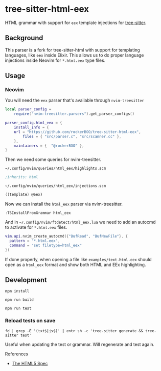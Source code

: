 # tree-sitter-html-eex

HTML grammar with support for `eex` template injections for [tree-sitter][].

## Background

This parser is a fork for tree-sitter-html with support for templating languages, like `eex` inside Elixir. This allows us to do proper language injections inside Neovim for `*.html.eex` type files.

## Usage

### Neovim

You will need the `eex` parser that's available through `nvim-treesitter`

```lua
local parser_config =
	require("nvim-treesitter.parsers").get_parser_configs()

parser_config.html_eex = {
	install_info = {
    url = "https://github.com/rockerBOO/tree-sitter-html-eex",
		files = { "src/parser.c", "src/scanner.cc" },
	},
	maintainers = {  "@rockerBOO" },
}
```

Then we need some queries for nvim-treesitter.

`~/.config/nvim/queries/html_eex/highlights.scm`

```scheme
;inherits: html
```

`~/.config/nvim/queries/html_eex/injections.scm`

```scheme
((template) @eex)
```

Now we can install the `html_eex` parser via nvim-treesitter.

```vim
:TSInstallFromGrammar html_eex
```

And in `~/.config/nvim/ftdetect/html_eex.lua` we need to add an autocmd to activate for `*.html.eex` files.

```lua
vim.api.nvim_create_autocmd({"BufRead", "BufNewFile"}, {
  pattern = "*.html.eex",
  command = "set filetype=html_eex"
})
```

If done properly, when opening a file like `examples/text.html.eex` should open as a `html_eex` format and show both HTML and EEx highlighting.

## Development

`npm install`

`npm run build`

`npm run test`

### Reload tests on save

`fd | grep -E '(txt$|js$)' | entr sh -c 'tree-sitter generate && tree-sitter test'`

Useful when updating the test or grammar. Will regenerate and test again.

[tree-sitter]: https://github.com/tree-sitter/tree-sitter

References

- [The HTML5 Spec](https://www.w3.org/TR/html5/syntax.html)

